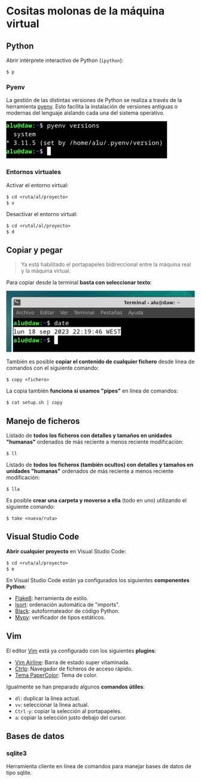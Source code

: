 # Cositas molonas de la máquina virtual

## Python

Abrir intérprete interactivo de Python (`ipython`):

```console
$ p
```

### Pyenv

La gestión de las distintas versiones de Python se realiza a través de la herramienta [pyenv](https://github.com/pyenv/pyenv). Esto facilita la instalación de versiones antiguas o modernas del lenguaje aislando cada una del sistema operativo.

![pyenv versions](./images/pyenv-versions.png)

### Entornos virtuales

Activar el entorno virtual:

```console
$ cd <ruta/al/proyecto>
$ v
```

Desactivar el entorno virtual:

```console
$ cd <rutal/al/proyecto>
$ d
```

## Copiar y pegar

> Ya está habilitado el portapapeles bidireccional entre la máquina real y la máquina virtual.

Para copiar desde la terminal **basta con seleccionar texto**:

![Copy on select](./images/copy-on-select.png)

También es posible **copiar el contenido de cualquier fichero** desde línea de comandos con el siguiente comando:

```console
$ copy <fichero>
```

La copia también **funciona si usamos "pipes"** en línea de comandos:

```console
$ cat setup.sh | copy
```

## Manejo de ficheros

Listado de **todos los ficheros con detalles y tamaños en unidades "humanas"** ordenados de más reciente a menos reciente modificación:

```console
$ ll
```

Listado de **todos los ficheros (también ocultos) con detalles y tamaños en unidades "humanas"** ordenados de más reciente a menos reciente modificación:

```console
$ lla
```

Es posible **crear una carpeta y moverse a ella** (todo en uno) utilizando el siguiente comando:

```console
$ take <nueva/ruta>
```

## Visual Studio Code

**Abrir cualquier proyecto** en Visual Studio Code:

```console
$ cd <ruta/al/proyecto>
$ e
```

En Visual Studio Code están ya configurados los siguientes **componentes Python**:

- [Flake8](https://flake8.pycqa.org/en/latest/): herramienta de estilo.
- [Isort](https://pycqa.github.io/isort/): ordenación automática de "imports".
- [Black](https://github.com/psf/black): autoformateador de código Python.
- [Mypy](https://mypy-lang.org/): verificador de tipos estáticos.

## Vim

El editor [Vim](https://www.vim.org/) está ya configurado con los siguientes **plugins**:

- [Vim Airline](https://github.com/vim-airline/vim-airline): Barra de estado super vitaminada.
- [Ctrlp](https://github.com/kien/ctrlp.vim): Navegador de ficheros de acceso rápido.
- [Tema PaperColor](https://github.com/NLKNguyen/papercolor-theme): Tema de color.

Igualmente se han preparado algunos **comandos útiles**:

- `dl`: duplicar la línea actual.
- `vv`: seleccionar la línea actual.
- `Ctrl-y`: copiar la selección al portapapeles.
- `a`: copiar la selección justo debajo del cursor.

## Bases de datos

### sqlite3

Herramienta cliente en línea de comandos para manejar bases de datos de tipo sqlite.
